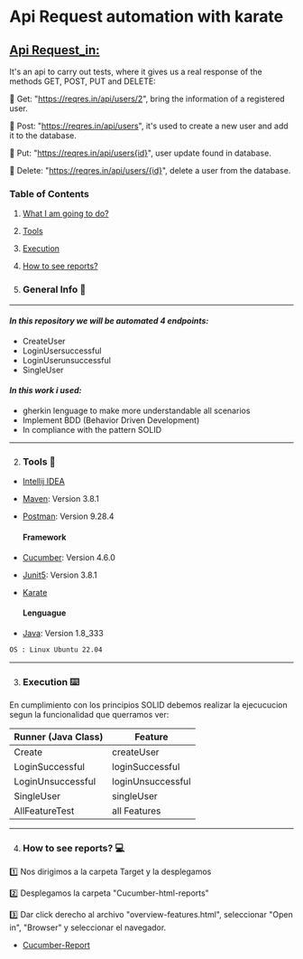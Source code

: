 # Api Request automation with karate


## <u> Api Request_in: </u>

 It's an api to carry out tests, where it gives us a real response of the methods GET, POST, PUT and DELETE:

:pushpin: Get: "https://reqres.in/api/users/2", bring the information of a registered user.

:pushpin: Post: "https://reqres.in/api/users", it's used to create a new user and add it to the database.

:pushpin: Put: "https://reqres.in/api/users{id}", user update found in database.

:pushpin: Delete: "https://reqres.in/api/users/{id}", delete a user from the database.


### Table of Contents
1. [What I am going to do?](#general-info)
2. [Tools](#technologies)
3. [Execution](#execution)
4. [How to see reports?](#reports)


1. ### General Info :mag_right:

***

#### _In this repository we will be automated 4 endpoints:_
 <ul> 
<li>CreateUser
<li>LoginUsersuccessful
<li>LoginUserunsuccessful
<li>SingleUser 
</ul>

#### _In this work i used:_
* gherkin lenguage to make more understandable all scenarios
* Implement BDD (Behavior Driven Development)
* In compliance with the pattern SOLID

***

2. ### Tools :briefcase:

* [Intellij IDEA](https://www.jetbrains.com/es-es/idea/)
* [Maven](https://mvnrepository.com/): Version 3.8.1
* [Postman](https://www.java.com/en/): Version 9.28.4

   #### Framework

* [Cucumber](https://cucumber.io/): Version 4.6.0
* [Junit5](https://junit.org/junit5/): Version 3.8.1
* [Karate]()

  #### Lenguague

* [Java](https://www.java.com/en/): Version 1.8_333

```bash
OS : Linux Ubuntu 22.04
```
***

3. ### Execution :keyboard:

En cumplimiento con los principios SOLID debemos realizar la ejecucucion segun la funcionalidad que querramos ver:

| Runner (Java Class) | Feature          |
|---------------------|------------------|
| Create              | createUser       |
| LoginSuccessful     | loginSuccessful  |
| LoginUnsuccessful   | loginUnsuccessful|
| SingleUser          | singleUser       |
| AllFeatureTest      | all Features     |

***

4. ### How to see reports? :computer:

:one: Nos dirigimos a la carpeta Target y la desplegamos

:two: Desplegamos la carpeta "Cucumber-html-reports"

:three: Dar click derecho al archivo "overview-features.html", seleccionar "Open in", "Browser" y seleccionar el navegador.


* [Cucumber-Report]()


